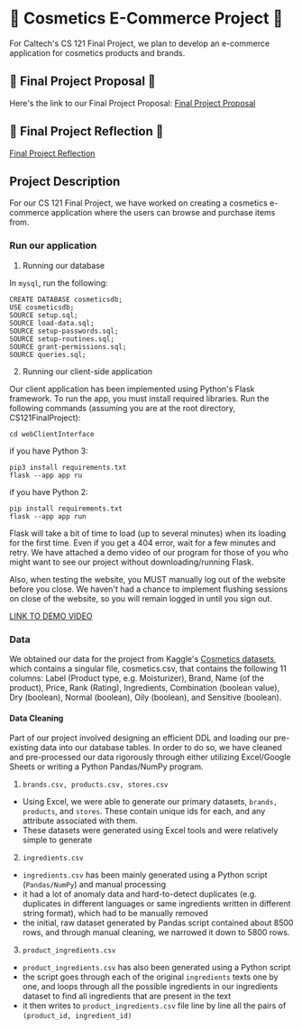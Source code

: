 # 💅 Cosmetics E-Commerce Project 💅
For Caltech's CS 121 Final Project, we plan to develop an e-commerce application for cosmetics products and brands.

## :memo: Final Project Proposal :memo:
Here's the link to our Final Project Proposal: [Final Project Proposal](https://docs.google.com/document/d/1-SiWRTnO7FuUWw8p5J6z06Gr7R1Q0K7K66yuXgOf-pE/edit?usp=sharing)

## :memo: Final Project Reflection :memo:
[Final Project Reflection](https://docs.google.com/document/d/1Hde-_pKrwx3MjlaA7Wf45lSM-s4AJjjuWSPrywgU4JM/edit?usp=sharing)

## Project Description
For our CS 121 Final Project, we have worked on creating a cosmetics e-commerce application where the users can browse and purchase items from.

### Run our application

1. Running our database

In `mysql`, run the following:
```
CREATE DATABASE cosmeticsdb;
USE cosmeticsdb;
SOURCE setup.sql;
SOURCE load-data.sql;
SOURCE setup-passwords.sql;
SOURCE setup-routines.sql;
SOURCE grant-permissions.sql;
SOURCE queries.sql;
```

2. Running our client-side application

Our client application has been implemented using Python's Flask framework. To run the app, you must install required libraries. Run the following commands (assuming you are at the root directory, CS121FinalProject):
```
cd webClientInterface
```
if you have Python 3:
```
pip3 install requirements.txt
flask --app app ru
```
if you have Python 2:
```
pip install requirements.txt
flask --app app run
```

Flask will take a bit of time to load (up to several minutes) when its loading for the first time. Even if you get a 404 error, wait for a few minutes and retry. We have attached a demo video of our program for those of you who might want to see our project without downloading/running Flask.

Also, when testing the website, you MUST manually log out of the website before you close. We haven't had a chance to implement flushing sessions on close of the website, so you will remain logged in until you sign out. 

[LINK TO DEMO VIDEO](https://drive.google.com/file/d/15M8fY-DxguPLgQVss1tEQXJ-uzZZRzYS/view?usp=sharing)

### Data
We obtained our data for the project from Kaggle's [Cosmetics datasets](https://www.kaggle.com/datasets/kingabzpro/cosmetics-datasets), which contains a singular file, cosmetics.csv, that contains the following 11 columns: Label (Product type, e.g. Moisturizer), Brand, Name (of the product), Price, Rank (Rating), Ingredients, Combination (boolean value), Dry (boolean), Normal (boolean), Oily (boolean), and Sensitive (boolean).

#### Data Cleaning
Part of our project involved designing an efficient DDL and loading our pre-existing data into our database tables. In order to do so, we have cleaned and pre-processed our data rigorously through either utilizing Excel/Google Sheets or writing a Python Pandas/NumPy program.

1. `brands.csv, products.csv, stores.csv`
- Using Excel, we were able to generate our primary datasets, `brands, products`, and `stores`. These contain unique ids for each, and any attribute associated with them.
- These datasets were generated using Excel tools and were relatively simple to generate

2. `ingredients.csv`
- `ingredients.csv` has been mainly generated using a Python script (`Pandas/NumPy`) and manual processing
- it had a lot of anomaly data and hard-to-detect duplicates (e.g. duplicates in different languages or same ingredients written in different string format), which had to be manually removed
- the initial, raw dataset generated by Pandas script contained about 8500 rows, and through manual cleaning, we narrowed it down to 5800 rows.

3. `product_ingredients.csv`
- `product_ingredients.csv` has also been generated using a Python script
- the script goes through each of the original `ingredients` texts one by one, and loops through all the possible ingredients in our ingredients dataset to find all ingredients that are present in the text
- it then writes to `product_ingredients.csv` file line by line all the pairs of `(product_id, ingredient_id)`



